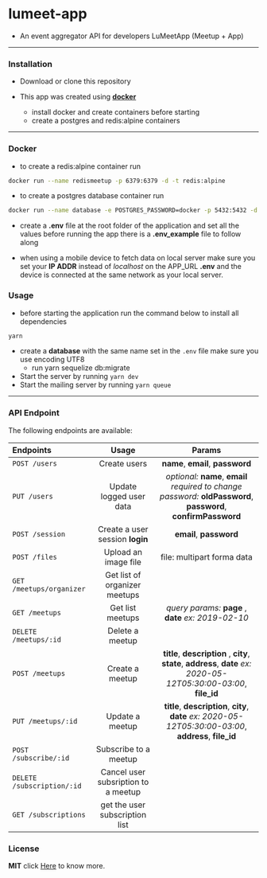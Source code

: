 # lumeet-app

- An event aggregator API for developers LuMeetApp (Meetup + App)

---

### Installation

- Download or clone this repository

- This app was created using **[docker](https://www.docker.com/)**

  - install docker and create containers before starting
  - create a postgres and redis:alpine containers

---

### Docker

- to create a redis:alpine container run

```sh
docker run --name redismeetup -p 6379:6379 -d -t redis:alpine
```

- to create a postgres database container run

```sh
docker run --name database -e POSTGRES_PASSWORD=docker -p 5432:5432 -d postgres
```

- create a **.env** file at the root folder of the application and set all the values before running the app there is a **.env_example** file to follow along

- when using a mobile device to fetch data on local server make sure you set your **IP ADDR** instead of _localhost_ on the APP_URL **.env** and the device is connected at the same network as your local server.

### Usage

- before starting the application run the command below to install all dependencies

```sh
yarn
```

- create a **database** with the same name set in the `.env` file make sure you use encoding UTF8
  - run yarn sequelize db:migrate
- Start the server by running `yarn dev`
- Start the mailing server by running `yarn queue`

---

### API Endpoint

The following endpoints are available:

| **Endpoints**              |              **Usage**              |                                                      **Params**                                                      |
| :------------------------- | :---------------------------------: | :------------------------------------------------------------------------------------------------------------------: |
| `POST /users`              |            Create users             |                                          **name**, **email**, **password**                                           |
| `PUT /users`               |       Update logged user data       |  _optional:_ **name**, **email** _required to change password:_ **oldPassword**, **password**, **confirmPassword**   |
| `POST /session`            |   Create a user session **login**   |                                               **email**, **password**                                                |
| `POST /files`              |        Upload an image file         |                                              file: multipart forma data                                              |
| `GET /meetups/organizer`   |    Get list of organizer meetups    |                                                                                                                      |
| `GET /meetups`             |          Get list meetups           |                                 _query params:_ **page** , **date** _ex: 2019-02-10_                                 |
| `DELETE /meetups/:id`      |           Delete a meetup           |                                                                                                                      |
| `POST /meetups`            |           Create a meetup           | **title**, **description** , **city**, **state**, **address**, **date** _ex: 2020-05-12T05:30:00-03:00_, **file_id** |
| `PUT /meetups/:id`         |           Update a meetup           |       **title**, **description**, **city**, **date** _ex: 2020-05-12T05:30:00-03:00_, **address**, **file_id**       |
| `POST /subscribe/:id`      |        Subscribe to a meetup        |                                                                                                                      |
| `DELETE /subscription/:id` | Cancel user subsription to a meetup |                                                                                                                      |
| `GET /subscriptions`       |   get the user subscription list    |                                                                                                                      |

### License

**MIT** click [Here](https://opensource.org/licenses/MIT) to know more.
